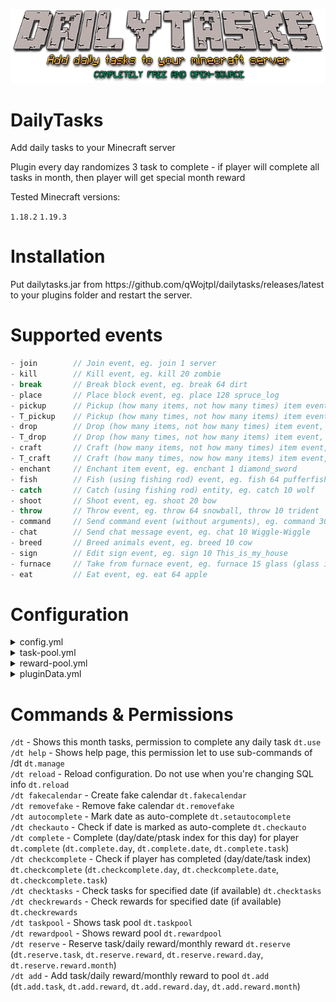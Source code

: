 <p align="center">
    <img src="images/logo.png">
</p>

# DailyTasks

<p>Add daily tasks to your Minecraft server</p>
<p>Plugin every day randomizes 3 task to complete - if player will complete all tasks in month, then player will get special month reward</p>
<p>Tested Minecraft versions: </p>

`1.18.2` `1.19.3`

# Installation

<p>Put dailytasks.jar from https://github.com/qWojtpl/dailytasks/releases/latest to your plugins folder and restart the server.</p>

# Supported events

```java
- join        // Join event, eg. join 1 server
- kill        // Kill event, eg. kill 20 zombie
- break       // Break block event, eg. break 64 dirt
- place       // Place block event, eg. place 128 spruce_log
- pickup      // Pickup (how many items, not how many times) item event, eg. pickup 32 slime_ball
- T_pickup    // Pickup (how many times, not how many items) item event, eg. T_pickup 5 dirt
- drop        // Drop (how many items, not how many times) item event, eg. drop 64 stone
- T_drop      // Drop (how many times, not how many items) item event, eg. T_drop 10 diamond_sword
- craft       // Craft (how many items, not how many times) item event, eg. craft 1 cake
- T_craft     // Craft (how many times, now how many items) item event, eg. craft 10 diamond_pickaxe
- enchant     // Enchant item event, eg. enchant 1 diamond_sword
- fish        // Fish (using fishing rod) event, eg. fish 64 pufferfish
- catch       // Catch (using fishing rod) entity, eg. catch 10 wolf
- shoot       // Shoot event, eg. shoot 20 bow
- throw       // Throw event, eg. throw 64 snowball, throw 10 trident
- command     // Send command event (without arguments), eg. command 30 /ae
- chat        // Send chat message event, eg. chat 10 Wiggle-Wiggle
- breed       // Breed animals event, eg. breed 10 cow
- sign        // Edit sign event, eg. sign 10 This_is_my_house
- furnace     // Take from furnace event, eg. furnace 15 glass (glass is a product)
- eat         // Eat event, eg. eat 64 apple
```

# Configuration

<details><summary>config.yml</summary>

`deleteOldData` - When set to true old data (from previous or older month) will be deleted from local file<br>
`saveInterval` - Set interval to save all files automatically<br>
`logSave` - When set to true then information on save will be printed to console<br>

## Default configuration:

```yml
config:
    deleteOldData: false
    saveInterval: 300
    logSave: true
```

</details>


<details><summary>task-pool.yml</summary>

<br>

**You need at least 3 tasks in task pool to start this plugin**<br> 
`Use %rdm% for random number`<br>
`* means anything, eg. kill 10 * means kill 10 of any entity`<br>

`enabled` - If set to true task is enabled and can be loaded into task pool<br>
`event` - What player need to do to complete this task<br>
`numberMin` - Min number for random number (%rdm%)<br>
`numberMax` - Max number for random number (%rdm%)<br>

## Default configuration:

```yml
tasks:
  "0":
    enabled: true
    event: "kill %rdm% villager"
    numberMin: 1
    numberMax: 10
  "1":
    enabled: true
    event: "kill %rdm% spider"
    numberMin: 10
    numberMax: 30
  "2":
    enabled: true
    event: "break %rdm% *"
    numberMin: 30
    numberMax: 60
```

</details>

<details><summary>reward-pool.yml</summary>

<br>

**You need at least 1 day reward and 1 month reward in reward pool to start this plugin**<br> 
`Use %rdm% for random number`<br>
`Use %player% for player`<br>

`enabled` - If set to true reward is enabled and can be loaded into reward pool<br>
`command` - This command is executing by console when player is getting reward<br>
`numberMin` - Min number for random number (%rdm%)<br>
`numberMax` - Max number for random number (%rdm%)<br>

## Default configuration:

```yml
day-rewards:
  "0":
    enabled: true
    command: "give %player% minecraft:emerald %rdm%"
    numberMin: 10
    numberMax: 15

month-rewards:
  "0":
    enabled: true
    command: "give %player% minecraft:diamond_block %rdm%"
    numberMin: 10
    numberMax: 32
```

</details>

<details><summary>pluginData.yml</summary>

**Manually modifying this file could cause plugin crashes!**<br>
**DO NOT EDIT IT IF YOU DON'T KNOW WHAT ARE YOU DOING!**<br>

## data:

`lastRandomized` - Specifies last date when tasks and rewards was randomized. If this date doesn't equals actual date, the new tasks (and rewards) will be randomized<br>
`fakeCalendar` - Fakecalendar info. If you're using fake calendar then actual fakecalendar date will be saved in this field<br>

```yml
data:
  lastRandomized: 2023/3/23
  fakeCalendar: 2023 3 23 0 16 06
```

## history:

`#date` - Certain date contains list of 3 items (tasks) which have to been completed in this date. You can modify them, doesn't depend on task pool<br>

```yml
history:
  2023/3/22:
  - break 10 obsidian
  - kill 12 zombie
  - breed 5 cow
  2023/3/23:
  - place 128 *
  - eat 32 apple
  - fish 5 cod
```

## day-reward-history:

`#date` - Date is a key, value contains command which will be executed when player complete all tasks in this day. Can be modified, doesn't depend on reward pool<br>

```yml
day-reward-history:
  2023/3/22: give %player% emerald 16
  2023/3/23: give %player% diamond 32
  2023/3/24: say %player% completed today's tasks!
```

## month-reward-history

`#month` - Year/month is a key, value contains command which will be executed when player complete all tasks in this month. Can be modified, doesn't depend on reward pool<br>

```yml
month-reward-history:
  2023/2: give %player% diamond_block 32
  2023/3: give %player% netherite_ingot 48
  2023/4: give %player% emerald_block 64
```

</details>

# Commands & Permissions

`/dt` - Shows this month tasks, permission to complete any daily task `dt.use`<br>
`/dt help` - Shows help page, this permission let to use sub-commands of /dt `dt.manage`<br>
`/dt reload` - Reload configuration. Do not use when you're changing SQL info `dt.reload`<br>
`/dt fakecalendar` - Create fake calendar `dt.fakecalendar`<br>
`/dt removefake` - Remove fake calendar `dt.removefake` <br>
`/dt autocomplete` - Mark date as auto-complete `dt.setautocomplete`<br>
`/dt checkauto` - Check if date is marked as auto-complete `dt.checkauto`<br>
`/dt complete` - Complete (day/date/ptask index for this day) for player `dt.complete` (`dt.complete.day`, `dt.complete.date`, `dt.complete.task`)<br>
`/dt checkcomplete` - Check if player has completed (day/date/task index) `dt.checkcomplete` (`dt.checkcomplete.day`, `dt.checkcomplete.date`, `dt.checkcomplete.task`)<br>
`/dt checktasks` - Check tasks for specified date (if available) `dt.checktasks`<br>
`/dt checkrewards` - Check rewards for specified date (if available) `dt.checkrewards`<br>
`/dt taskpool` - Shows task pool `dt.taskpool`<br>
`/dt rewardpool` - Shows reward pool `dt.rewardpool`<br>
`/dt reserve` - Reserve task/daily reward/monthly reward `dt.reserve` (`dt.reserve.task`, `dt.reserve.reward`, `dt.reserve.reward.day`, `dt.reserve.reward.month`)<br>
`/dt add` - Add task/daily reward/monthly reward to pool `dt.add` (`dt.add.task`, `dt.add.reward`, `dt.add.reward.day`, `dt.add.reward.month`)